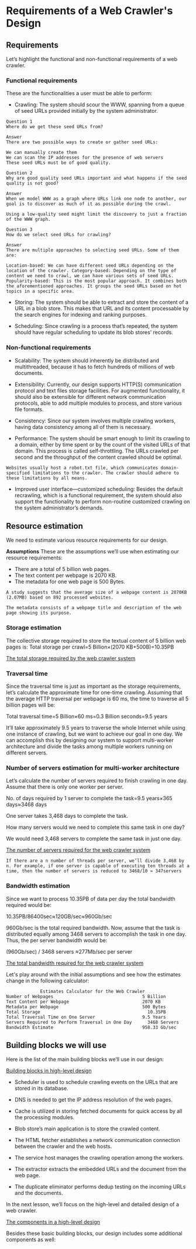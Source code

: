 # Requirements of a Web Crawler's Design
## Requirements
Let’s highlight the functional and non-functional requirements of a web crawler.

### Functional requirements
These are the functionalities a user must be able to perform:

- Crawling: The system should scour the WWW, spanning from a queue of seed URLs provided initially by the system administrator.

```
Question 1
Where do we get these seed URLs from?

Answer
There are two possible ways to create or gather seed URLs:

We can manually create them
We can scan the IP addresses for the presence of web servers
These seed URLs must be of good quality.
```

```
Question 2
Why are good quality seed URLs important and what happens if the seed quality is not good?

Answer
When we model WWW as a graph where URLs link one node to another, our goal is to discover as much of it as possible during the crawl.

Using a low-quality seed might limit the discovery to just a fraction of the WWW graph.
```

```
Question 3
How do we select seed URLs for crawling?

Answer
There are multiple approaches to selecting seed URLs. Some of them are:

Location-based: We can have different seed URLs depending on the location of the crawler. Category-based: Depending on the type of content we need to crawl, we can have various sets of seed URLs.
Popularity-based: This is the most popular approach. It combines both the aforementioned approaches. It groups the seed URLs based on hot topics in a specific area.
```

- Storing: The system should be able to extract and store the content of a URL in a blob store. This makes that URL and its content processable by the search engines for indexing and ranking purposes.

- Scheduling: Since crawling is a process that’s repeated, the system should have regular scheduling to update its blob stores’ records.

### Non-functional requirements
- Scalability: The system should inherently be distributed and multithreaded, because it has to fetch hundreds of millions of web documents.

- Extensibility: Currently, our design supports HTTP(S) communication protocol and text files storage facilities. For augmented functionality, it should also be extensible for different network communication protocols, able to add multiple modules to process, and store various file formats.

- Consistency: Since our system involves multiple crawling workers, having data consistency among all of them is necessary.

- Performance: The system should be smart enough to limit its crawling to a domain, either by time spent or by the count of the visited URLs of that domain. This process is called self-throttling. The URLs crawled per second and the throughput of the content crawled should be optimal.

```
Websites usually host a robot.txt file, which communicates domain-specified limitations to the crawler. The crawler should adhere to these limitations by all means.
```

- Improved user interface—customized scheduling: Besides the default recrawling, which is a functional requirement, the system should also support the functionality to perform non-routine customized crawling on the system administrator’s demands.

## Resource estimation
We need to estimate various resource requirements for our design.

**Assumptions**
These are the assumptions we’ll use when estimating our resource requirements:

- There are a total of 5 billion web pages.
- The text content per webpage is 2070 KB.
- The metadata for one web page is 500 Bytes.

```
A study suggests that the average size of a webpage content is 2070KB (2.07MB) based on 892 processed websites.
```

```
The metadata consists of a webpage title and description of the web page showing its purpose.
```

### Storage estimation
The collective storage required to store the textual content of 5 billion web pages is:
Total storage per crawl=5 Billion×(2070 KB+500B)=10.35PB

[The total storage required by the web crawler system](./storage.jpg)

### Traversal time
Since the traversal time is just as important as the storage requirements, let’s calculate the approximate time for one-time crawling. Assuming that the average HTTP traversal per webpage is 60 ms, the time to traverse all 5 billion pages will be:

Total traversal time=5 Billion×60 ms=0.3 Billion seconds=9.5 years

It’ll take approximately 9.5 years to traverse the whole Internet while using one instance of crawling, but we want to achieve our goal in one day. We can accomplish this by designing our system to support multi-worker architecture and divide the tasks among multiple workers running on different servers.

### Number of servers estimation for multi-worker architecture
Let’s calculate the number of servers required to finish crawling in one day. Assume that there is only one worker per server.

No. of days required by 1 server to complete the task=9.5 years×365 days≈3468 days

One server takes 3,468 days to complete the task.

How many servers would we need to complete this same task in one day?

We would need 3,468 servers to complete the same task in just one day.

[The number of servers required for the web crawler system](./servers.jpg)

```
If there are a n number of threads per server, we’ll divide 3,468 by n. For example, if one server is capable of executing ten threads at a time, then the number of servers is reduced to 3468/10 ≈ 347servers
 ```

### Bandwidth estimation
Since we want to process 10.35PB of data per day the total bandwidth required would be:

10.35PB/86400sec≈120GB/sec≈960Gb/sec

960Gb/sec is the total required bandwidth. Now, assume that the task is distributed equally among 3468 servers to accomplish the task in one day. Thus, the per server bandwidth would be:

(960Gb/sec) / 3468 servers ≈277Mb/sec per server

[The total bandwidth required for the web crawler system](./bandwidth.jpg)

Let's play around with the initial assumptions and see how the estimates change in the following calculator:

```
             Estimates Calculator for the Web Crawler
Number of Webpages                                  5 Billion
Text Content per Webpage                            2070 KB
Metadata per Webpage                                500 Bytes
Total Storage	                                      10.35PB
Total Traversal Time on One Server                  9.5 Years
Servers Required to Perform Traversal in One Day	  3468 Servers
Bandwidth Estimate                                  958.33 Gb/sec
```

## Building blocks we will use
Here is the list of the main building blocks we’ll use in our design:

[Building blocks in high-level design](./bb.jpg)

- Scheduler is used to schedule crawling events on the URLs that are stored in its database.

- DNS is needed to get the IP address resolution of the web pages.

- Cache is utilized in storing fetched documents for quick access by all the processing modules.

- Blob store’s main application is to store the crawled content.

- The HTML fetcher establishes a network communication connection between the crawler and the web hosts.
- The service host manages the crawling operation among the workers.
- The extractor extracts the embedded URLs and the document from the web page.
- The duplicate eliminator performs dedup testing on the incoming URLs and the documents.

In the next lesson, we’ll focus on the high-level and detailed design of a web crawler.

[The components in a high-level design](./components.jpg)

Besides these basic building blocks, our design includes some additional components as well:
